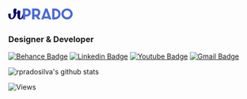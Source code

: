 # [<img alt="Logo RPrado" src="https://raw.githubusercontent.com/rpradosilva/rpradosilva/master/.github/logo-rprado.png" width="130px" />](http://rprado.design)

### **Designer** & **Developer**

[![Behance Badge](https://img.shields.io/badge/-@rpradosilva-000040?style=flat-square&labelColor=4A6AD9&logo=behance&logoColor=white&link=https://www.behance.net/rpradosilva)](https://www.behance.net/rpradosilva)
[![Linkedin Badge](https://img.shields.io/badge/-Rafael%20Prado-000040?style=flat-square&labelColor=4A6AD9&logo=Linkedin&logoColor=white&link=https://www.linkedin.com/in/rpradosilva/)](https://www.linkedin.com/in/rpradosilva/)
[![Youtube Badge](https://img.shields.io/badge/-Canal%20Youtube-000040?style=flat-square&labelColor=4A6AD9&logo=Youtube&logoColor=white&link=https://www.youtube.com/channel/UCngcgGLbSjDUO-H2p5j43DA)](https://www.youtube.com/channel/UCngcgGLbSjDUO-H2p5j43DA)
[![Gmail Badge](https://img.shields.io/badge/-contato@rprado.design-000040?style=flat-square&labelColor=4A6AD9&logo=gmail&logoColor=white&link=mailto:contato@rprado.design)](mailto:contato@rprado.design)

![rpradosilva's github stats](https://github-readme-stats.vercel.app/api?username=rpradosilva&show_icons=true&theme=default&hide_title=true&icon_color=4A6AD9&text_color=000040)

![Views](https://komarev.com/ghpvc/?username=rpradosilva&label=Views&style=flat-square&color=4A6AD9)

